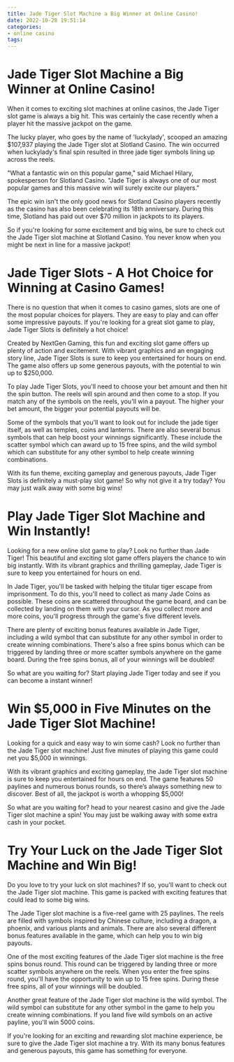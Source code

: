 ```yaml
---
title: Jade Tiger Slot Machine a Big Winner at Online Casino!
date: 2022-10-28 19:51:14
categories:
- online casino
tags:
---
```



#  Jade Tiger Slot Machine a Big Winner at Online Casino!

When it comes to exciting slot machines at online casinos, the Jade Tiger slot game is always a big hit. This was certainly the case recently when a player hit the massive jackpot on the game.

The lucky player, who goes by the name of 'luckylady', scooped an amazing $107,937 playing the Jade Tiger slot at Slotland Casino. The win occurred when luckylady's final spin resulted in three jade tiger symbols lining up across the reels.

"What a fantastic win on this popular game," said Michael Hilary, spokesperson for Slotland Casino. "Jade Tiger is always one of our most popular games and this massive win will surely excite our players."

The epic win isn't the only good news for Slotland Casino players recently as the casino has also been celebrating its 18th anniversary. During this time, Slotland has paid out over $70 million in jackpots to its players.

So if you're looking for some excitement and big wins, be sure to check out the Jade Tiger slot machine at Slotland Casino. You never know when you might be next in line for a massive jackpot!

#  Jade Tiger Slots - A Hot Choice for Winning at Casino Games!

There is no question that when it comes to casino games, slots are one of the most popular choices for players. They are easy to play and can offer some impressive payouts. If you're looking for a great slot game to play, Jade Tiger Slots is definitely a hot choice!

Created by NextGen Gaming, this fun and exciting slot game offers up plenty of action and excitement. With vibrant graphics and an engaging story line, Jade Tiger Slots is sure to keep you entertained for hours on end. The game also offers up some generous payouts, with the potential to win up to $250,000.

To play Jade Tiger Slots, you'll need to choose your bet amount and then hit the spin button. The reels will spin around and then come to a stop. If you match any of the symbols on the reels, you'll win a payout. The higher your bet amount, the bigger your potential payouts will be.

Some of the symbols that you'll want to look out for include the jade tiger itself, as well as temples, coins and lanterns. There are also several bonus symbols that can help boost your winnings significantly. These include the scatter symbol which can award up to 15 free spins, and the wild symbol which can substitute for any other symbol to help create winning combinations.

With its fun theme, exciting gameplay and generous payouts, Jade Tiger Slots is definitely a must-play slot game! So why not give it a try today? You may just walk away with some big wins!

#  Play Jade Tiger Slot Machine and Win Instantly!

Looking for a new online slot game to play? Look no further than Jade Tiger! This beautiful and exciting slot game offers players the chance to win big instantly. With its vibrant graphics and thrilling gameplay, Jade Tiger is sure to keep you entertained for hours on end.

In Jade Tiger, you'll be tasked with helping the titular tiger escape from imprisonment. To do this, you'll need to collect as many Jade Coins as possible. These coins are scattered throughout the game board, and can be collected by landing on them with your cursor. As you collect more and more coins, you'll progress through the game's five different levels.

There are plenty of exciting bonus features available in Jade Tiger, including a wild symbol that can substitute for any other symbol in order to create winning combinations. There's also a free spins bonus which can be triggered by landing three or more scatter symbols anywhere on the game board. During the free spins bonus, all of your winnings will be doubled!

So what are you waiting for? Start playing Jade Tiger today and see if you can become a instant winner!

#  Win $5,000 in Five Minutes on the Jade Tiger Slot Machine! 

Looking for a quick and easy way to win some cash? Look no further than the Jade Tiger slot machine! Just five minutes of playing this game could net you $5,000 in winnings.

With its vibrant graphics and exciting gameplay, the Jade Tiger slot machine is sure to keep you entertained for hours on end. The game features 50 paylines and numerous bonus rounds, so there’s always something new to discover. Best of all, the jackpot is worth a whopping $5,000!

So what are you waiting for? head to your nearest casino and give the Jade Tiger slot machine a spin! You may just be walking away with some extra cash in your pocket.

#  Try Your Luck on the Jade Tiger Slot Machine and Win Big!

Do you love to try your luck on slot machines? If so, you'll want to check out the Jade Tiger slot machine. This game is packed with exciting features that could lead to some big wins.

The Jade Tiger slot machine is a five-reel game with 25 paylines. The reels are filled with symbols inspired by Chinese culture, including a dragon, a phoenix, and various plants and animals. There are also several different bonus features available in the game, which can help you to win big payouts.

One of the most exciting features of the Jade Tiger slot machine is the free spins bonus round. This round can be triggered by landing three or more scatter symbols anywhere on the reels. When you enter the free spins round, you'll have the opportunity to win up to 15 free spins. During these free spins, all of your winnings will be doubled.

Another great feature of the Jade Tiger slot machine is the wild symbol. The wild symbol can substitute for any other symbol in the game to help you create winning combinations. If you land five wild symbols on an active payline, you'll win 5000 coins.

If you're looking for an exciting and rewarding slot machine experience, be sure to give the Jade Tiger slot machine a try. With its many bonus features and generous payouts, this game has something for everyone.